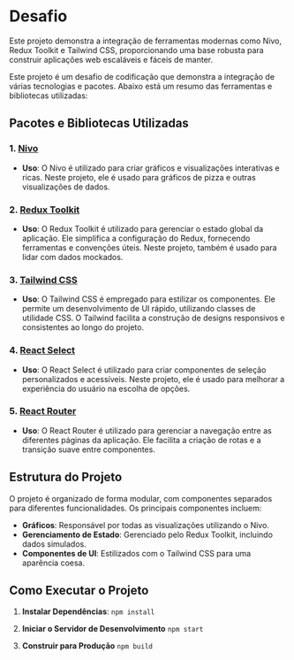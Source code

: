 # Desafio

Este projeto demonstra a integração de ferramentas modernas como Nivo, Redux Toolkit e Tailwind CSS, proporcionando uma base robusta para construir aplicações web escaláveis e fáceis de manter.

Este projeto é um desafio de codificação que demonstra a integração de várias tecnologias e pacotes. Abaixo está um resumo das ferramentas e bibliotecas utilizadas:

## Pacotes e Bibliotecas Utilizadas

### 1. [Nivo](https://nivo.rocks/)

- **Uso**: O Nivo é utilizado para criar gráficos e visualizações interativas e ricas. Neste projeto, ele é usado para gráficos de pizza e outras visualizações de dados.

### 2. [Redux Toolkit](https://redux-toolkit.js.org/)

- **Uso**: O Redux Toolkit é utilizado para gerenciar o estado global da aplicação. Ele simplifica a configuração do Redux, fornecendo ferramentas e convenções úteis. Neste projeto, também é usado para lidar com dados mockados.

### 3. [Tailwind CSS](https://tailwindcss.com/)

- **Uso**: O Tailwind CSS é empregado para estilizar os componentes. Ele permite um desenvolvimento de UI rápido, utilizando classes de utilidade CSS. O Tailwind facilita a construção de designs responsivos e consistentes ao longo do projeto.

### 4. [React Select](https://react-select.com/)

- **Uso**: O React Select é utilizado para criar componentes de seleção personalizados e acessíveis. Neste projeto, ele é usado para melhorar a experiência do usuário na escolha de opções.

### 5. [React Router](https://reactrouter.com/)

- **Uso**: O React Router é utilizado para gerenciar a navegação entre as diferentes páginas da aplicação. Ele facilita a criação de rotas e a transição suave entre componentes.

## Estrutura do Projeto

O projeto é organizado de forma modular, com componentes separados para diferentes funcionalidades. Os principais componentes incluem:

- **Gráficos**: Responsável por todas as visualizações utilizando o Nivo.
- **Gerenciamento de Estado**: Gerenciado pelo Redux Toolkit, incluindo dados simulados.
- **Componentes de UI**: Estilizados com o Tailwind CSS para uma aparência coesa.

## Como Executar o Projeto

1. **Instalar Dependências**:
   `npm install`

2. **Iniciar o Servidor de Desenvolvimento**
   `npm start`

3. **Construir para Produção**
   `npm build`
